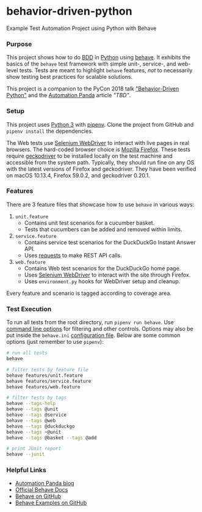 # behavior-driven-python
Example Test Automation Project using Python with Behave

### Purpose
This project shows how to do [BDD](https://automationpanda.com/bdd/)
in [Python](https://automationpanda.com/python/)
using [behave](http://behave.readthedocs.io/en/latest/index.html).
It exhibits the basics of the `behave` test framework
with simple unit-, service-, and web-level tests.
Tests are meant to highlight `behave` features,
*not* to necessarily show testing best practices for scalable solutions.

This project is a companion to the PyCon 2018 talk
["Behavior-Driven Python"](https://us.pycon.org/2018/schedule/presentation/87/)
and the
[Automation Panda](https://automationpanda.com/) article
*"TBD"*.

### Setup
This project uses
[Python 3](https://automationpanda.com/2017/02/07/which-version-of-python-should-i-use/)
with
[pipenv](https://automationpanda.com/2018/04/16/pipenv-python-packagement-for-champions/).
Clone the project from GitHub and `pipenv install` the dependencies.

The Web tests use
[Selenium WebDriver](https://www.seleniumhq.org/projects/webdriver/)
to interact with live pages in real browsers.
The hard-coded browser choice is
[Mozilla Firefox](https://www.mozilla.org/en-US/firefox/new/).
These tests require
[geckodriver](https://github.com/mozilla/geckodriver/releases)
to be installed locally on the test machine and accessible from the system path.
Typically, they should run fine on any OS with the latest versions of Firefox and geckodriver.
They have been verified on macOS 10.13.4, Firefox 59.0.2, and geckodriver 0.20.1.

### Features
There are 3 feature files that showcase how to use `behave` in various ways:

1. `unit.feature`
   * Contains unit test scenarios for a cucumber basket.
   * Tests that cucumbers can be added and removed within limits.
2. `service.feature`
   * Contains service test scenarios for the DuckDuckGo Instant Answer API.
   * Uses [requests](http://docs.python-requests.org/) to make REST API calls.
3. `web.feature`
   * Contains Web test scenarios for the DuckDuckGo home page.
   * Uses [Selenium WebDriver](https://www.seleniumhq.org/projects/webdriver/)
     to interact with the site through Firefox.
   * Uses `environment.py` hooks for WebDriver setup and cleanup.

Every feature and scenario is tagged according to coverage area.

### Test Execution
To run all tests from the root directory, run `pipenv run behave`.
Use [command line options](http://behave.readthedocs.io/en/latest/behave.html)
for filtering and other controls.
Options may also be put inside the `behave.ini`
[configuration file](http://behave.readthedocs.io/en/latest/behave.html#configuration-files).
Below are some common options (just remember to use `pipenv`):

```bash
# run all tests
behave

# filter tests by feature file
behave features/unit.feature
behave features/service.feature
behave features/web.feature

# filter tests by tags
behave --tags-help
behave --tags @unit
behave --tags @service
behave --tags @web
behave --tags @duckduckgo
behave --tags ~@unit
behave --tags @basket --tags @add

# print JUnit report
behave --junit
```

### Helpful Links

* [Automation Panda blog](https://automationpanda.com/)
* [Official Behave Docs](https://behave.readthedocs.io/en/latest/)
* [Behave on GitHub](https://github.com/behave/behave)
* [Behave Examples on GitHub](https://github.com/behave/behave.example)
